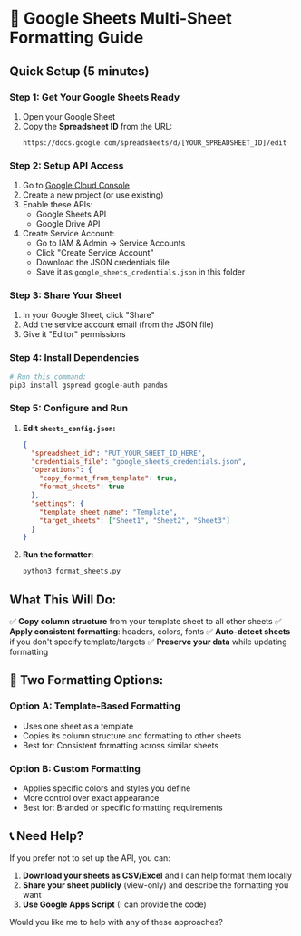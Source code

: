 # 🎨 Google Sheets Multi-Sheet Formatting Guide

## Quick Setup (5 minutes)

### Step 1: Get Your Google Sheets Ready
1. Open your Google Sheet
2. Copy the **Spreadsheet ID** from the URL:
   ```
   https://docs.google.com/spreadsheets/d/[YOUR_SPREADSHEET_ID]/edit
   ```

### Step 2: Setup API Access
1. Go to [Google Cloud Console](https://console.cloud.google.com/)
2. Create a new project (or use existing)
3. Enable these APIs:
   - Google Sheets API
   - Google Drive API
4. Create Service Account:
   - Go to IAM & Admin → Service Accounts
   - Click "Create Service Account"
   - Download the JSON credentials file
   - Save it as `google_sheets_credentials.json` in this folder

### Step 3: Share Your Sheet
1. In your Google Sheet, click "Share"
2. Add the service account email (from the JSON file)
3. Give it "Editor" permissions

### Step 4: Install Dependencies
```bash
# Run this command:
pip3 install gspread google-auth pandas
```

### Step 5: Configure and Run
1. **Edit `sheets_config.json`:**
   ```json
   {
     "spreadsheet_id": "PUT_YOUR_SHEET_ID_HERE",
     "credentials_file": "google_sheets_credentials.json",
     "operations": {
       "copy_format_from_template": true,
       "format_sheets": true
     },
     "settings": {
       "template_sheet_name": "Template",
       "target_sheets": ["Sheet1", "Sheet2", "Sheet3"]
     }
   }
   ```

2. **Run the formatter:**
   ```bash
   python3 format_sheets.py
   ```

## What This Will Do:

✅ **Copy column structure** from your template sheet to all other sheets
✅ **Apply consistent formatting**: headers, colors, fonts
✅ **Auto-detect sheets** if you don't specify template/targets
✅ **Preserve your data** while updating formatting

## 🎯 Two Formatting Options:

### Option A: Template-Based Formatting
- Uses one sheet as a template
- Copies its column structure and formatting to other sheets
- Best for: Consistent formatting across similar sheets

### Option B: Custom Formatting
- Applies specific colors and styles you define
- More control over exact appearance
- Best for: Branded or specific formatting requirements

## 📞 Need Help?

If you prefer not to set up the API, you can:
1. **Download your sheets as CSV/Excel** and I can help format them locally
2. **Share your sheet publicly** (view-only) and describe the formatting you want
3. **Use Google Apps Script** (I can provide the code)

Would you like me to help with any of these approaches?
